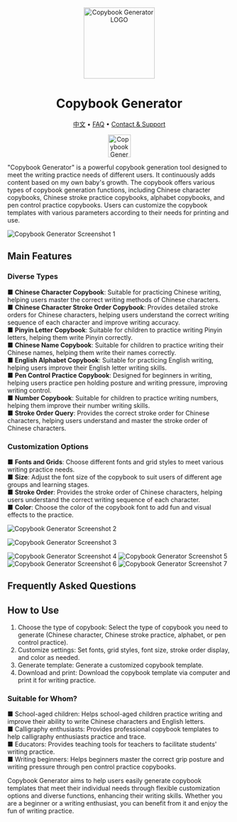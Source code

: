 <div align="center">
	<br />
	<br />
  <a href="https://wangchujiang.com/copybook-generator/">
	<img src="./assets/logo.png" alt="Copybook Generator LOGO" width="160" height="160">
  </a>
	<h1>Copybook Generator</h1>
  <!--rehype:style=border: 0;-->
  <p>
		<a href="./README-zh.md">中文</a> • 
		<a href="#frequently-asked-questions">FAQ</a> • 
		<a target="_blank" href="https://wangchujiang.com/#/contact">Contact & Support</a>
  </p>
  <p>
    <a target="_blank" href="https://apps.apple.com/app/copybook-generator/id6503953628" title="Copybook Generator AppStore"><img alt="Copybook Generator AppStore" src="https://tools.applemediaservices.com/api/badges/download-on-the-mac-app-store/black/en-us?size=250x83&amp;releaseDate=1705968000" height="51">
    </a>
  </p>
</div>

"Copybook Generator" is a powerful copybook generation tool designed to meet the writing practice needs of different users. It continuously adds content based on my own baby's growth. The copybook offers various types of copybook generation functions, including Chinese character copybooks, Chinese stroke practice copybooks, alphabet copybooks, and pen control practice copybooks. Users can customize the copybook templates with various parameters according to their needs for printing and use.

![Copybook Generator Screenshot 1](./assets/screenshots-1.png)

## Main Features

### Diverse Types

■ **Chinese Character Copybook**: Suitable for practicing Chinese writing, helping users master the correct writing methods of Chinese characters.  
■ **Chinese Character Stroke Order Copybook**: Provides detailed stroke orders for Chinese characters, helping users understand the correct writing sequence of each character and improve writing accuracy.  
■ **Pinyin Letter Copybook**: Suitable for children to practice writing Pinyin letters, helping them write Pinyin correctly.  
■ **Chinese Name Copybook**: Suitable for children to practice writing their Chinese names, helping them write their names correctly.  
■ **English Alphabet Copybook**: Suitable for practicing English writing, helping users improve their English letter writing skills.  
■ **Pen Control Practice Copybook**: Designed for beginners in writing, helping users practice pen holding posture and writing pressure, improving writing control.  
■ **Number Copybook**: Suitable for children to practice writing numbers, helping them improve their number writing skills.  
■ **Stroke Order Query**: Provides the correct stroke order for Chinese characters, helping users understand and master the stroke order of Chinese characters.  

### Customization Options

■ **Fonts and Grids**: Choose different fonts and grid styles to meet various writing practice needs.  
■ **Size**: Adjust the font size of the copybook to suit users of different age groups and learning stages.  
■ **Stroke Order**: Provides the stroke order of Chinese characters, helping users understand the correct writing sequence of each character.  
■ **Color**: Choose the color of the copybook font to add fun and visual effects to the practice.  


![Copybook Generator Screenshot 2](./assets/screenshots-2.png)

![Copybook Generator Screenshot 3](./assets/screenshots-3.png)

![Copybook Generator Screenshot 4](./assets/screenshots-4.png)
![Copybook Generator Screenshot 5](./assets/screenshots-5.png)
![Copybook Generator Screenshot 6](./assets/screenshots-6.png)
![Copybook Generator Screenshot 7](./assets/screenshots-7.png)

## Frequently Asked Questions

## How to Use

1. Choose the type of copybook: Select the type of copybook you need to generate (Chinese character, Chinese stroke practice, alphabet, or pen control practice).
2. Customize settings: Set fonts, grid styles, font size, stroke order display, and color as needed.
3. Generate template: Generate a customized copybook template.
4. Download and print: Download the copybook template via computer and print it for writing practice.

### Suitable for Whom?

■ School-aged children: Helps school-aged children practice writing and improve their ability to write Chinese characters and English letters.  
■ Calligraphy enthusiasts: Provides professional copybook templates to help calligraphy enthusiasts practice and trace.  
■ Educators: Provides teaching tools for teachers to facilitate students' writing practice.  
■ Writing beginners: Helps beginners master the correct grip posture and writing pressure through pen control practice copybooks.  

Copybook Generator aims to help users easily generate copybook templates that meet their individual needs through flexible customization options and diverse functions, enhancing their writing skills. Whether you are a beginner or a writing enthusiast, you can benefit from it and enjoy the fun of writing practice.

<!--idoc:config:
site: Copybook Generator
title: Copybook Generator is a powerful copybook generation tool designed to meet the writing practice needs of different users - 
keywords: Copybook Generator, Chinese Practice, Alphabet Practice, Stroke Order, Custom Copybooks
-->